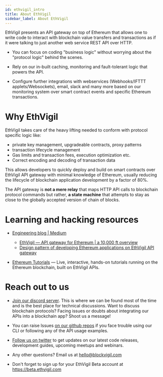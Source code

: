 ```yaml
---
id: ethvigil_intro
title: About EthVigil
sidebar_label: About EthVigil
---
```


EthVigil presents an API gateway on top of Ethereum that allows one to write code to interact with blockchain value transfers and transactions as if it were talking to just another web service REST API over HTTP.

* You can focus on coding "business logic" without worrying about the "protocol logic" behind the scenes.

* Rely on our in-built caching, monitoring and fault-tolerant logic that powers the API.

* Configure further integrations with webservices (Webhooks/IFTTT applets/Websockets), email, slack and many more based on our monitoring system over smart contract events and specific Ethereum transactions.

# Why EthVigil

EthVigil takes care of the heavy lifting needed to conform with protocol specific logic like:

* private key management, upgradeable contracts, proxy patterns
* transaction lifecycle management
* Gas limits and transaction fees, execution optimization etc.
* Correct encoding and decoding of transaction data

This allows developers to quickly deploy and build on smart contracts over EthVigil API gateway with minimal knowledge of Ethereum, usually reducing the lifecycle of blockchain application development by a factor of 80%.

The API gateway is **not a mere relay** that maps HTTP API calls to blockchain protocol commands but rather, **a state machine** that attempts to stay as close to the globally accepted version of chain of blocks.

# Learning and hacking resources

* [Engineering blog | Medium](https://medium.com/blockvigil)
  * [EthVigil — API gateway for Ethereum | a 10,000 ft overview](https://medium.com/blockvigil/ethvigil-api-gateway-for-ethereum-b9d5266f2ea6)
  * [Design pattern of developing Ethereum applications on EthVigil API gateway](https://medium.com/blockvigil/design-pattern-of-developing-ethereum-applications-on-ethvigil-api-gateway-b56337b0086a)

* [Ethereum Tutorials](https://tutorials.ethvigil.com) — Live, interactive, hands-on tutorials running on the Ethereum blockchain, built on EthVigil APIs.

# Reach out to us

* [Join our discord server](https://discord.gg/5zaS3fv). This is where we can be found most of the time and is the best place for technical discussions. Want to discuss blockchain protocols? Facing issues or doubts about integrating our APIs into a blockchain app? Shoot us a message!

* You can raise Issues [on our github repos](https://github.com/blockvigil) if you face trouble using our CLI or following any of the API usage examples.

* [Follow us on twitter](https://twitter.com/blockvigil) to get updates on our latest code releases, development guides, upcoming meetups and webinars.

* Any other questions? Email us at hello@blockvigil.com

* Don't forget to sign up for your EthVigil Beta account at https://beta.ethvigil.com
